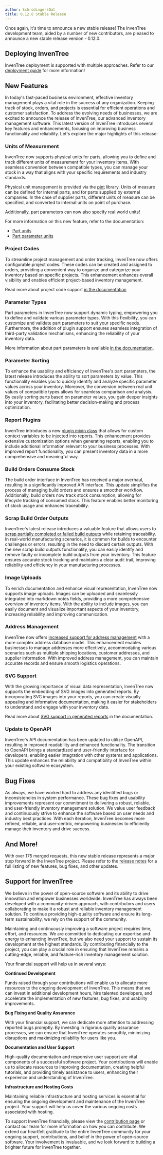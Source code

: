```yaml
---
author: SchrodingersGat
title: 0.12.0 Stable Release
---
```


Once again, it's time to announce a new stable release! The InvenTree development team, aided by a number of new contributors, are pleased to announce a new stable release version - 0.12.0.

## Deploying InvenTree

InvenTree deployment is supported with multiple approaches. Refer to our [deployment guide](../deploy.md) for more information!

## New Features

In today's fast-paced business environment, effective inventory management plays a vital role in the success of any organization. Keeping track of stock, orders, and projects is essential for efficient operations and customer satisfaction. To address the evolving needs of businesses, we are excited to announce the release of InvenTree, our advanced inventory management software. This latest version of InvenTree introduces several key features and enhancements, focusing on improving business functionality and reliability. Let's explore the major highlights of this release:

### Units of Measurement

InvenTree now supports physical units for parts, allowing you to define and track different units of measurement for your inventory items. With seamless conversion between compatible types, you can manage your stock in a way that aligns with your specific requirements and industry standards.

Physical unit management is provided via the [pint](https://pint.readthedocs.io/en/stable/) library. Units of measure can be defined for internal parts, and for parts supplied by external companies. In the case of supplier parts, different units of measure can be specified, and converted to internal units on point of purchase.

Additionally, part parameters can now also specify real world units!

For more information on this new feature, refer to the documentation:

- [Part units](https://docs.inventree.org/en/latest/part/part/#units-of-measure)
- [Part parameter units](https://docs.inventree.org/en/latest/part/parameter/#parameter-units)

### Project Codes

To streamline project management and order tracking, InvenTree now offers configurable project codes. These codes can be created and assigned to orders, providing a convenient way to organize and categorize your inventory based on specific projects. This enhancement enhances overall visibility and enables efficient project-based inventory management.

Read more about project code support [in the documentation](https://docs.inventree.org/en/latest/order/project_codes/)

### Parameter Types

Part parameters in InvenTree now support dynamic typing, empowering you to define and validate various parameter types. With this flexibility, you can customize and validate part parameters to suit your specific needs. Furthermore, the addition of plugin support ensures seamless integration of third-party validation mechanisms, enhancing the reliability of your inventory data.

More information about part parameters is available [in the documentation](https://docs.inventree.org/en/latest/part/parameter/).

### Parameter Sorting

To enhance the usability and efficiency of InvenTree's part parameters, the latest release introduces the ability to sort parameters by value. This functionality enables you to quickly identify and analyze specific parameter values across your inventory. Moreover, the conversion between real unit values of compatible types allows for seamless comparison and analysis. By easily sorting parts based on parameter values, you gain deeper insights into your inventory, facilitating better decision-making and process optimization.

### Report Plugins

InvenTree introduces a new [plugin mixin class](https://docs.inventree.org/en/latest/extend/plugins/report/) that allows for custom context variables to be injected into reports. This enhancement provides extensive customization options when generating reports, enabling you to include additional information relevant to your business processes. With improved report functionality, you can present inventory data in a more comprehensive and meaningful way.

### Build Orders Consume Stock

The build order interface in InvenTree has received a major overhaul, resulting in a significantly improved API interface. This update simplifies the process of managing build orders and ensures a smoother workflow. Additionally, build orders now track stock consumption, allowing for lifecycle tracking of consumed stock. This feature enables better monitoring of stock usage and enhances traceability.

### Scrap Build Order Outputs

InvenTree's latest release introduces a valuable feature that allows users to [scrap partially completed or failed build outputs](https://docs.inventree.org/en/latest/build/output/#scrap-build-output) while retaining traceability. In real-world manufacturing scenarios, it is common for builds to encounter challenges or errors, resulting in the need to discard certain outputs. With the new scrap build outputs functionality, you can easily identify and remove faulty or incomplete build outputs from your inventory. This feature ensures accurate stock tracking and maintains a clear audit trail, improving reliability and efficiency in your manufacturing processes.

### Image Uploads

To enrich documentation and enhance visual representation, InvenTree now supports image uploads. Images can be uploaded and seamlessly integrated into markdown notes fields, providing a more comprehensive overview of inventory items. With the ability to include images, you can easily document and visualize important aspects of your inventory, increasing reliability and improving communication.

### Address Management

InvenTree now offers [increased support for address management](https://docs.inventree.org/en/latest/order/company/#addresses) with a more complex address database model. This enhancement enables businesses to manage addresses more effectively, accommodating various scenarios such as multiple shipping locations, customer addresses, and supplier information. With improved address management, you can maintain accurate records and ensure smooth logistics operations.

### SVG Support

With the growing importance of visual data representation, InvenTree now supports the embedding of SVG images into generated reports. By incorporating SVG images into your reports, you can create visually appealing and informative documentation, making it easier for stakeholders to understand and engage with your inventory data.

Read more about [SVG support in generated reports](https://docs.inventree.org/en/latest/report/helpers/#svg-images) in the documentation.

### Update to OpenAPI

InvenTree's API documentation has been updated to utilize OpenAPI, resulting in improved readability and enhanced functionality. The transition to OpenAPI brings a standardized and user-friendly interface for developers, enabling easier integration with other systems and applications. This update enhances the reliability and compatibility of InvenTree within your existing software ecosystem.

## Bug Fixes

As always, we have worked hard to address any identified bugs or inconsistencies in system performance. These bug fixes and usability improvements represent our commitment to delivering a robust, reliable, and user-friendly inventory management solution. We value user feedback and continuously strive to enhance the software based on user needs and industry best practices. With each iteration, InvenTree becomes more refined, reliable, and user-centric, empowering businesses to efficiently manage their inventory and drive success.

## And More!

With over 175 merged requests, this new stable release represents a major step forward in the InvenTree project. Please refer to the [release notes](https://github.com/inventree/InvenTree/releases/tag/0.12.0) for a full listing of new features, bug fixes, and other updates.

## Support for InvenTree

We believe in the power of open-source software and its ability to drive innovation and empower businesses worldwide. InvenTree has always been developed with a community-driven approach, with contributors and users collaborating to make it a robust and reliable inventory management solution. To continue providing high-quality software and ensure its long-term sustainability, we rely on the support of the community.

Maintaining and continuously improving a software project requires time, effort, and resources. We are committed to dedicating our expertise and energy to enhancing InvenTree, but we also need your support to sustain its development at the highest standards. By contributing financially to the project, you can play a crucial role in ensuring that InvenTree remains a cutting-edge, reliable, and feature-rich inventory management solution.

Your financial support will help us in several ways:

**Continued Development**

Funds raised through your contributions will enable us to allocate more resources to the ongoing development of InvenTree. This means that we can invest in additional development hours, hire talented developers, and accelerate the implementation of new features, bug fixes, and usability improvements.

**Bug Fixing and Quality Assurance**

With your financial support, we can dedicate more attention to addressing reported bugs promptly. By investing in rigorous quality assurance processes, we can ensure that InvenTree operates smoothly, minimizing disruptions and maximizing reliability for users like you.

**Documentation and User Support**

High-quality documentation and responsive user support are vital components of a successful software project. Your contributions will enable us to allocate resources to improving documentation, creating helpful tutorials, and providing timely assistance to users, enhancing their experience and understanding of InvenTree.

**Infrastructure and Hosting Costs**

Maintaining reliable infrastructure and hosting services is essential for ensuring the ongoing development and maintenance of the InvenTree project. Your support will help us cover the various ongoing costs associated with hosting.

To support InvenTree financially, please view the [contribution page](../contribute.md#sponsor) or contact our team for more information on how you can contribute. We extend our heartfelt gratitude to the entire InvenTree community for your ongoing support, contributions, and belief in the power of open-source software. Your involvement is invaluable, and we look forward to building a brighter future for InvenTree together.
